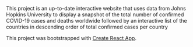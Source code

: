 This project is an up-to-date interactive website that uses data from Johns Hopkins University to display a snapshot of the total number of confirmed COVID-19 cases and deaths worldwide followed by an interactive list of the countries in descending order of total confirmed cases per country

This project was bootstrapped with [Create React App](https://github.com/facebook/create-react-app).